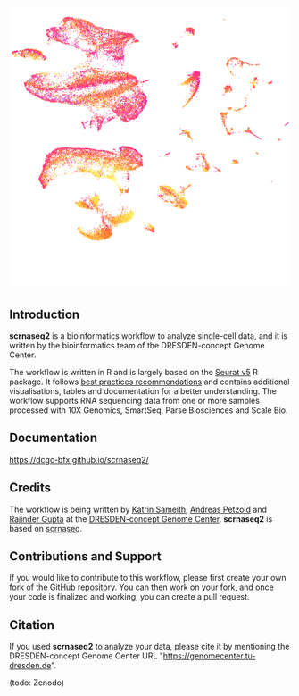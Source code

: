 # <p align="center"> <img src="docs/scrnaseq2_cover.png" alt="scrnaseq2" height="500"> </p>

## Introduction

**scrnaseq2** is a bioinformatics workflow to analyze single-cell data, and it is written by the bioinformatics team of the DRESDEN-concept Genome Center. 

The workflow is written in R  and is largely based on the [Seurat v5](https://satijalab.org/seurat/) R package. It follows [best practices recommendations](https://www.nature.com/articles/s41576-023-00586-w) and contains additional visualisations, tables and documentation for a better understanding. The workflow supports RNA sequencing data from one or more samples processed with 10X Genomics, SmartSeq, Parse Biosciences and Scale Bio. 

## Documentation 

https://dcgc-bfx.github.io/scrnaseq2/

## Credits

The workflow is being written by [Katrin Sameith](https://github.com/ktrns), [Andreas Petzold](https://github.com/andpet0101) and [Rajinder Gupta](https://github.com/rajinder4489) at the [DRESDEN-concept Genome Center](https://genomecenter.tu-dresden.de/about-us). **scrnaseq2** is based on [scrnaseq](https://github.com/ktrns/scrnaseq). 

## Contributions and Support

If you would like to contribute to this workflow, please first create your own fork of the GitHub repository. You can then work on your fork, and once your code is finalized and working, you can create a pull request. 

## Citation

If you used **scrnaseq2** to analyze your data, please cite it by mentioning the DRESDEN-concept Genome Center URL "https://genomecenter.tu-dresden.de". 

(todo: Zenodo)
